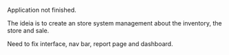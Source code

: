 Application not finished.

The ideia is to create an store system management about the inventory, the store and sale.


Need to fix interface, nav bar, report page and dashboard.
